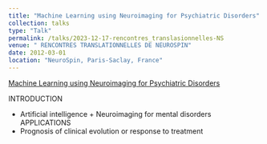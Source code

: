 ```yaml
---
title: "Machine Learning using Neuroimaging for Psychiatric Disorders"
collection: talks
type: "Talk"
permalink: /talks/2023-12-17-rencontres_translasionnelles-NS
venue: " RENCONTRES TRANSLATIONNELLES DE NEUROSPIN"
date: 2012-03-01
location: "NeuroSpin, Paris-Saclay, France"
---
```


[Machine Learning using Neuroimaging for Psychiatric Disorders](https://speakerdeck.com/edouardduchesnay/machine-learning-using-neuroimaging-for-psychiatric-disorders)


INTRODUCTION
- Artificial intelligence + Neuroimaging for mental disorders
APPLICATIONS
- Prognosis of clinical evolution or response to treatment

